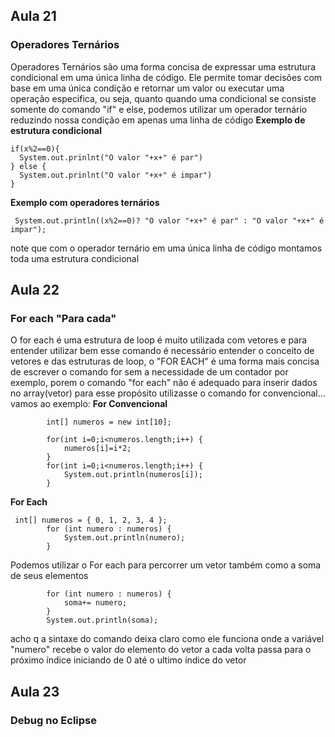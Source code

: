 ## Aula 21
### Operadores Ternários
Operadores Ternários são uma forma concisa de expressar uma estrutura condicional em uma única linha de código. Ele permite tomar decisões com base em uma única condição e retornar um valor ou executar uma operação especifica, ou seja, quanto quando uma condicional se consiste somente do comando "if" e else, podemos utilizar um operador ternário reduzindo nossa condição em apenas uma linha de código
**Exemplo de estrutura condicional**
```
if(x%2==0){
  System.out.prinlnt("O valor "+x+" é par")
} else {
  System.out.prinlnt("O valor "+x+" é impar")
}
```

**Exemplo com operadores ternários**
```
 System.out.println((x%2==0)? "O valor "+x+" é par" : "O valor "+x+" é impar");
```
note que com o operador ternário em uma única linha de código montamos toda uma estrutura condicional


## Aula 22

### For each "Para cada"
O for each é uma estrutura de loop é muito utilizada com vetores e para entender utilizar bem esse comando é necessário entender o conceito de vetores e das estruturas de loop, o "FOR EACH" é uma forma mais concisa de escrever o comando for sem a necessidade de um contador por exemplo, porem o comando "for each" não é adequado para inserir dados no array(vetor) para esse propósito utilizasse o comando for convencional... vamos ao exemplo:
**For Convencional**
```
        int[] numeros = new int[10];

        for(int i=0;i<numeros.length;i++) {
            numeros[i]=i*2;    
        } 
        for(int i=0;i<numeros.length;i++) {
            System.out.println(numeros[i]);
        } 
```

**For Each**
```
 int[] numeros = { 0, 1, 2, 3, 4 };
        for (int numero : numeros) {
            System.out.println(numero);
        }
```
Podemos utilizar o For each para percorrer um vetor também como a soma de seus elementos

```
        for (int numero : numeros) {
            soma+= numero;
        }
        System.out.println(soma);
```
acho q a sintaxe do comando deixa claro como ele funciona onde a variável "numero" recebe o valor do elemento do vetor a cada volta passa para o próximo índice iniciando de 0 até o ultimo índice do vetor

## Aula 23
### Debug no Eclipse
